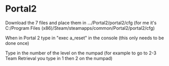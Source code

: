 # Portal2

Download the 7 files and place them in .../Portal2/portal2/cfg
(for me it's C:/Program Files (x86)/Steam/steamapps/common/Portal2/portal2/cfg)

When in Portal 2 type in "exec a_reset" in the console (this only needs to be done once)

Type in the number of the level on the numpad (for example to go to 2-3 Team Retrieval you type in 1 then 2 on the numpad)
